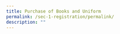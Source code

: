 ```yaml
---
title: Purchase of Books and Uniform
permalink: /sec-1-registration/permalink/
description: ""
---
```

